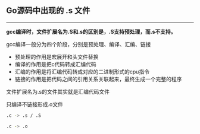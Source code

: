 



## Go源码中出现的 .s 文件

---

**gcc编译时，文件扩展名为.S和.s的区别是，.S支持预处理，而.s不支持。**

gcc编译一般分为四个阶段，分别是预处理、编译、汇编、链接



* 预处理的作用是宏展开和头文件替换
* 编译的作用是把c代码转成汇编代码
* 汇编的作用是将汇编代码转成对应的二进制形式的cpu指令
* 链接的作用是把代码之间的引用关系关联起来，最终生成一个完整的程序



文件扩展名为.s的文件其实就是汇编代码文件

只编译不链接形成.o文件

```sh
.c -> .s / .S

.c -> .o

```







